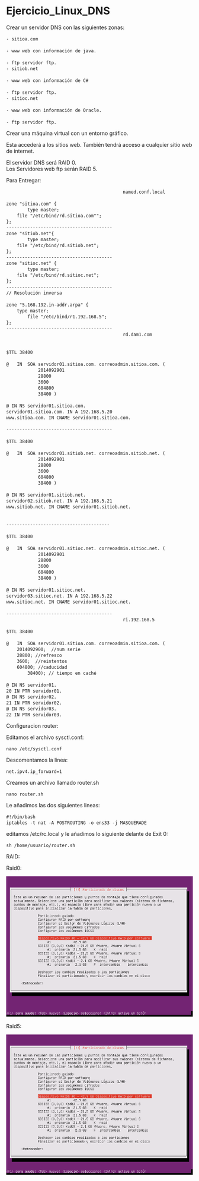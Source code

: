 # Ejercicio_Linux_DNS

Crear un servidor DNS con las siguientes zonas:  

	- sitioa.com  
  
	- www web con información de java.  
  
	- ftp servidor ftp. 
	- sitiob.net
  
	- www web con información de C#  
  
	- ftp servidor ftp.
	- sitioc.net
    
	- www web con información de Oracle.  
    
	- ftp servidor ftp.  



Crear una máquina virtual con un entorno gráfico. 

Esta accederá a los sitios web. También tendrá acceso a cualquier sitio web de internet.
 

El servidor DNS será RAID 0.  
Los Servidores web ftp serán RAID 5.


Para Entregar:
~~~
				 							named.conf.local

zone "sitioa.com" {
        type master;
    file "/etc/bind/rd.sitioa.com"";
};
----------------------------------------
zone "sitiob.net"{
        type master;
    file "/etc/bind/rd.sitiob.net";
};
----------------------------------------
zone "sitioc.net" {
        type master;
    file "/etc/bind/rd.sitioc.net";
};
----------------------------------------
// Resolución inversa

zone "5.168.192.in-addr.arpa" {
    type master;
        file "/etc/bind/r1.192.168.5";
};
----------------------------------------	
											rd.dam1.com

											
$TTL 38400

@   IN  SOA servidor01.sitioa.com. correoadmin.sitioa.com. (
            2014092901
            28800
            3600
            604800
            38400 )

@ IN NS servidor01.sitioa.com.
servidor01.sitioa.com. IN A 192.168.5.20
www.sitioa.com. IN CNAME servidor01.sitioa.com.

----------------------------------------

$TTL 38400

@   IN  SOA servidor01.sitiob.net. correoadmin.sitiob.net. (
            2014092901
            28800
            3600
            604800
            38400 )

@ IN NS servidor01.sitiob.net.
servidor02.sitiob.net. IN A 192.168.5.21
www.sitiob.net. IN CNAME servidor01.sitiob.net.


---------------------------------------

$TTL 38400

@   IN  SOA servidor01.sitioc.net. correoadmin.sitioc.net. (
            2014092901
            28800
            3600
            604800
            38400 )

@ IN NS servidor01.sitioc.net.
servidor03.sitioc.net. IN A 192.168.5.22
www.sitioc.net. IN CNAME servidor01.sitioc.net. 

----------------------------------------
											ri.192.168.5	

$TTL 38400

@   IN  SOA servidor01.sitioa.com. correoadmin.sitioa.com. (
    2014092900;  //num serie
    28800; //refresco
    3600;  //reintentos
    604800; //caducidad
        38400); // tiempo en caché

@ IN NS servidor01.
20 IN PTR servidor01.
@ IN NS servidor02.
21 IN PTR servidor02.
@ IN NS servidor03.
22 IN PTR servidor03.
~~~

Configuracion router:  
  
Editamos el archivo sysctl.conf:  
~~~  
nano /etc/sysctl.conf  
~~~
Descomentamos la linea:  
~~~   
net.ipv4.ip_forward=1  
~~~
Creamos un archivo llamado router.sh  
~~~  
nano router.sh
~~~  
Le añadimos las dos siguientes lineas:  
~~~  
#!/bin/bash  
iptables -t nat -A POSTROUTING -o ens33 -j MASQUERADE  
~~~  
editamos  /etc/rc.local y le añadimos lo siguiente delante de Exit 0:  
~~~   
sh /home/usuario/router.sh  
~~~

RAID:

Raid0: 

![Raid0](raid0.png)

Raid5:

![Raid5](raid5.png) 
